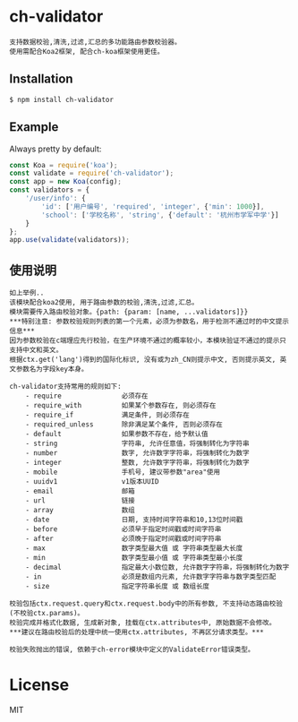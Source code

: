 
# ch-validator
    支持数据校验,清洗,过滤,汇总的多功能路由参数校验器。
    使用需配合Koa2框架, 配合ch-koa框架使用更佳。

## Installation

```
$ npm install ch-validator
```


## Example

  Always pretty by default:

```js
const Koa = require('koa');
const validate = require('ch-validator');
const app = new Koa(config);
const validators = {
    '/user/info': {
        'id': ['用户编号', 'required', 'integer', {'min': 1000}],
        'school': ['学校名称', 'string', {'default': '杭州市学军中学'}]
    }
};
app.use(validate(validators));
```

## 使用说明
    如上举例..
    该模块配合koa2使用, 用于路由参数的校验,清洗,过滤,汇总。
    模块需要传入路由校验对象。{path: {param: [name, ...validators]}}
    ***特别注意: 参数校验规则列表的第一个元素，必须为参数名，用于检测不通过时的中文提示信息***
    因为参数校验在c端理应先行校验，在生产环境不通过的概率较小，本模块验证不通过的提示只支持中文和英文。
    根据ctx.get('lang')得到的国际化标识, 没有或为zh_CN则提示中文, 否则提示英文, 英文参数名为字段key本身。
    
    ch-validator支持常用的规则如下:
        - require               必须存在
        - require_with          如果某个参数存在, 则必须存在
        - require_if            满足条件, 则必须存在
        - required_unless       除非满足某个条件, 否则必须存在
        - default               如果参数不存在，给予默认值
        - string                字符串, 允许任意值，将强制转化为字符串
        - number                数字, 允许数字字符串，将强制转化为数字
        - integer               整数, 允许数字字符串，将强制转化为数字
        - mobile                手机号, 建议带参数"area"使用
        - uuidv1                v1版本UUID
        - email                 邮箱
        - url                   链接
        - array                 数组
        - date                  日期, 支持时间字符串和10,13位时间戳
        - before                必须早于指定时间戳或时间字符串
        - after                 必须晚于指定时间戳或时间字符串
        - max                   数字类型最大值 或 字符串类型最大长度
        - min                   数字类型最小值 或 字符串类型最小长度
        - decimal               指定最大小数位数, 允许数字字符串，将强制转化为数字
        - in                    必须是数组内元素, 允许数字字符串与数字类型匹配
        - size                  指定字符串长度 或 数组长度

    校验包括ctx.request.query和ctx.request.body中的所有参数, 不支持动态路由校验(不校验ctx.params)。
    校验完成并格式化数据, 生成新对象, 挂载在ctx.attributes中, 原始数据不会修改。
    ***建议在路由校验后的处理中统一使用ctx.attributes, 不再区分请求类型。***

    校验失败抛出的错误, 依赖于ch-error模块中定义的ValidateError错误类型。

# License

  MIT
